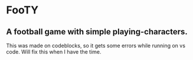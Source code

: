 # FooTY
## A football game with simple playing-characters.
This was made on codeblocks, so it gets some errors while running on vs code.
Will fix this when I have the time.
